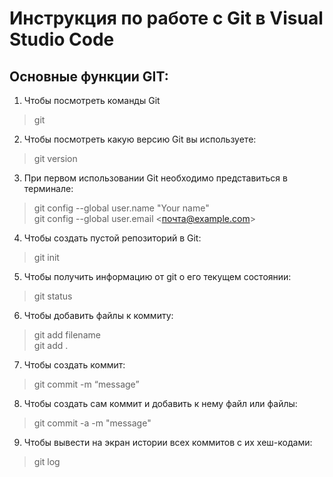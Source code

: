 # Инструкция по работе с Git в Visual Studio Code

## Основные функции GIT:

1. Чтобы посмотреть команды Git
> git

2. Чтобы посмотреть какую версию Git вы используете:
> git version

3. При первом использовании Git необходимо представиться в терминале:
> git config --global user.name "Your name"  
> git config --global user.email <почта@example.com>

4. Чтобы создать пустой репозиторий в Git:
> git init  

5. Чтобы получить информацию от git о его текущем состоянии:
> git status  

6. Чтобы добавить файлы к коммиту:
> git add filename  
> git add .

7. Чтобы создать коммит:
> git commit -m “message”

8. Чтобы создать сам коммит и добавить к нему файл или файлы:
> git commit -a -m "message"

9. Чтобы вывести на экран истории всех коммитов с их хеш-кодами:
> git log
